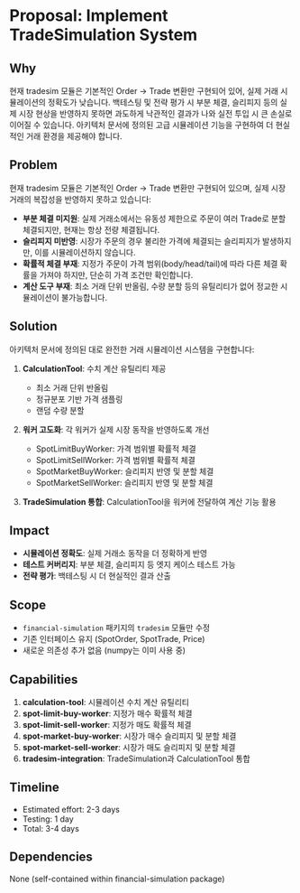# Proposal: Implement TradeSimulation System

## Why

현재 tradesim 모듈은 기본적인 Order → Trade 변환만 구현되어 있어, 실제 거래 시뮬레이션의 정확도가 낮습니다. 백테스팅 및 전략 평가 시 부분 체결, 슬리피지 등의 실제 시장 현상을 반영하지 못하면 과도하게 낙관적인 결과가 나와 실전 투입 시 큰 손실로 이어질 수 있습니다. 아키텍처 문서에 정의된 고급 시뮬레이션 기능을 구현하여 더 현실적인 거래 환경을 제공해야 합니다.

## Problem

현재 tradesim 모듈은 기본적인 Order → Trade 변환만 구현되어 있으며, 실제 시장 거래의 복잡성을 반영하지 못하고 있습니다:

- **부분 체결 미지원**: 실제 거래소에서는 유동성 제한으로 주문이 여러 Trade로 분할 체결되지만, 현재는 항상 전량 체결됩니다.
- **슬리피지 미반영**: 시장가 주문의 경우 불리한 가격에 체결되는 슬리피지가 발생하지만, 이를 시뮬레이션하지 않습니다.
- **확률적 체결 부재**: 지정가 주문이 가격 범위(body/head/tail)에 따라 다른 체결 확률을 가져야 하지만, 단순히 가격 조건만 확인합니다.
- **계산 도구 부재**: 최소 거래 단위 반올림, 수량 분할 등의 유틸리티가 없어 정교한 시뮬레이션이 불가능합니다.

## Solution

아키텍처 문서에 정의된 대로 완전한 거래 시뮬레이션 시스템을 구현합니다:

1. **CalculationTool**: 수치 계산 유틸리티 제공
   - 최소 거래 단위 반올림
   - 정규분포 기반 가격 샘플링
   - 랜덤 수량 분할

2. **워커 고도화**: 각 워커가 실제 시장 동작을 반영하도록 개선
   - SpotLimitBuyWorker: 가격 범위별 확률적 체결
   - SpotLimitSellWorker: 가격 범위별 확률적 체결
   - SpotMarketBuyWorker: 슬리피지 반영 및 분할 체결
   - SpotMarketSellWorker: 슬리피지 반영 및 분할 체결

3. **TradeSimulation 통합**: CalculationTool을 워커에 전달하여 계산 기능 활용

## Impact

- **시뮬레이션 정확도**: 실제 거래소 동작을 더 정확하게 반영
- **테스트 커버리지**: 부분 체결, 슬리피지 등 엣지 케이스 테스트 가능
- **전략 평가**: 백테스팅 시 더 현실적인 결과 산출

## Scope

- `financial-simulation` 패키지의 `tradesim` 모듈만 수정
- 기존 인터페이스 유지 (SpotOrder, SpotTrade, Price)
- 새로운 의존성 추가 없음 (numpy는 이미 사용 중)

## Capabilities

1. **calculation-tool**: 시뮬레이션 수치 계산 유틸리티
2. **spot-limit-buy-worker**: 지정가 매수 확률적 체결
3. **spot-limit-sell-worker**: 지정가 매도 확률적 체결
4. **spot-market-buy-worker**: 시장가 매수 슬리피지 및 분할 체결
5. **spot-market-sell-worker**: 시장가 매도 슬리피지 및 분할 체결
6. **tradesim-integration**: TradeSimulation과 CalculationTool 통합

## Timeline

- Estimated effort: 2-3 days
- Testing: 1 day
- Total: 3-4 days

## Dependencies

None (self-contained within financial-simulation package)
